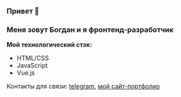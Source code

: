 ### Привет 👋
### Меня зовут Богдан и я фронтенд-разработчик

**Мой технологический стэк:**
* HTML/CSS
* JavaScript
* Vue.js

Контакты для связи: [telegram](https://t.me/julfy_bs), [мой сайт-портфолио](https://julfy-bs.github.io/portfolio__project/)
<!--
**julfy-bs/julfy-bs** is a ✨ _special_ ✨ repository because its `README.md` (this file) appears on your GitHub profile.

Here are some ideas to get you started:

- 🔭 I’m currently working on ...
- 🌱 I’m currently learning ...
- 👯 I’m looking to collaborate on ...
- 🤔 I’m looking for help with ...
- 💬 Ask me about ...
- 📫 How to reach me: ...
- 😄 Pronouns: ...
- ⚡ Fun fact: ...
-->
